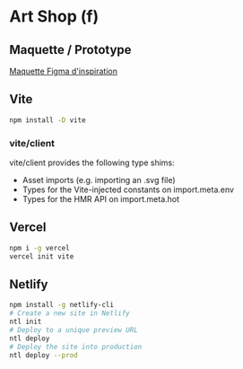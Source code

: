 # Art Shop (f)

## Maquette / Prototype

[Maquette Figma d'inspiration](https://www.figma.com/design/oB9N93hNOAYYbUZmCBUbpY/Art-Shop?node-id=0-1&t=vkAwj2iFms4QSv04-1)

## Vite

```bash
npm install -D vite
```

### vite/client

vite/client provides the following type shims:

- Asset imports (e.g. importing an .svg file)
- Types for the Vite-injected constants on import.meta.env
- Types for the HMR API on import.meta.hot

## Vercel

```bash
npm i -g vercel
vercel init vite
```

## Netlify

```bash
npm install -g netlify-cli
# Create a new site in Netlify
ntl init
# Deploy to a unique preview URL
ntl deploy
# Deploy the site into production
ntl deploy --prod
```
